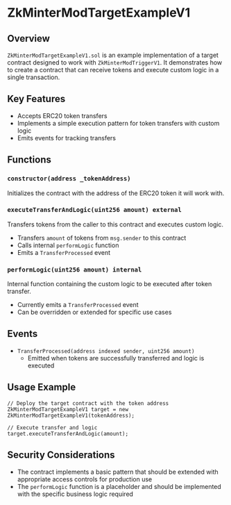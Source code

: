 # ZkMinterModTargetExampleV1

## Overview
`ZkMinterModTargetExampleV1.sol` is an example implementation of a target contract designed to work with `ZkMinterModTriggerV1`. It demonstrates how to create a contract that can receive tokens and execute custom logic in a single transaction.

## Key Features
- Accepts ERC20 token transfers
- Implements a simple execution pattern for token transfers with custom logic
- Emits events for tracking transfers

## Functions

### `constructor(address _tokenAddress)`
Initializes the contract with the address of the ERC20 token it will work with.

### `executeTransferAndLogic(uint256 amount) external`
Transfers tokens from the caller to this contract and executes custom logic.
- Transfers `amount` of tokens from `msg.sender` to this contract
- Calls internal `performLogic` function
- Emits a `TransferProcessed` event

### `performLogic(uint256 amount) internal`
Internal function containing the custom logic to be executed after token transfer.
- Currently emits a `TransferProcessed` event
- Can be overridden or extended for specific use cases

## Events
- `TransferProcessed(address indexed sender, uint256 amount)`
  - Emitted when tokens are successfully transferred and logic is executed

## Usage Example
```solidity
// Deploy the target contract with the token address
ZkMinterModTargetExampleV1 target = new ZkMinterModTargetExampleV1(tokenAddress);

// Execute transfer and logic
target.executeTransferAndLogic(amount);
```

## Security Considerations
- The contract implements a basic pattern that should be extended with appropriate access controls for production use
- The `performLogic` function is a placeholder and should be implemented with the specific business logic required
